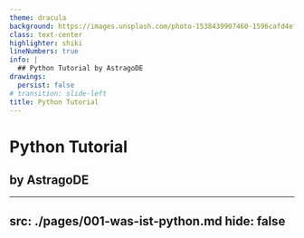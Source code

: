 ```yaml
---
theme: dracula
background: https://images.unsplash.com/photo-1538439907460-1596cafd4eff?ixlib=rb-4.0.3&ixid=M3wxMjA3fDB8MHxwaG90by1wYWdlfHx8fGVufDB8fHx8fA%3D%3D&auto=format&fit=crop&w=1156&q=80
class: text-center
highlighter: shiki
lineNumbers: true
info: |
  ## Python Tutorial by AstragoDE
drawings:
  persist: false
# transition: slide-left
title: Python Tutorial
---
```


# Python Tutorial
## by AstragoDE


---
src: ./pages/001-was-ist-python.md
hide: false
---
